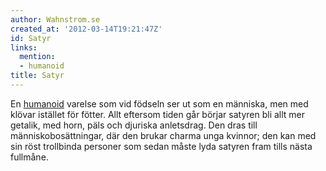 ```yaml
---
author: Wahnstrom.se
created_at: '2012-03-14T19:21:47Z'
id: Satyr
links:
  mention:
  - humanoid
title: Satyr
---
```


En [humanoid] varelse som vid födseln ser ut som en människa, men med klövar istället för fötter.
Allt eftersom tiden går börjar satyren bli allt mer getalik, med horn, päls och djuriska anletsdrag.
Den dras till människobosättningar, där den brukar charma unga kvinnor; den kan med sin röst
trollbinda personer som sedan måste lyda satyren fram tills nästa fullmåne.

  [humanoid]: humanoid